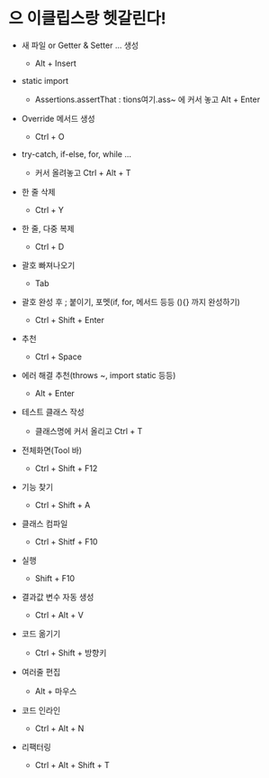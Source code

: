 # 으 이클립스랑 헷갈린다!

- 새 파일 or Getter & Setter ... 생성
   - Alt + Insert

- static import
   - Assertions.assertThat : tions여기.ass~ 에 커서 놓고 Alt + Enter
- Override 메서드 생성  
   - Ctrl + O

- try-catch, if-else, for, while ...
   - 커서 올려놓고 Ctrl + Alt + T

- 한 줄 삭제
   - Ctrl + Y

- 한 줄, 다중 복제
   - Ctrl + D

- 괄호 빠져나오기
   - Tab

- 괄호 완성 후 ; 붙이기, 포멧(if, for, 메서드 등등 (){} 까지 완성하기)
   - Ctrl + Shift + Enter

- 추천
   - Ctrl + Space

- 에러 해결 추천(throws ~, import static 등등)
   - Alt + Enter

- 테스트 클래스 작성
   - 클래스명에 커서 올리고 Ctrl + T
   
- 전체화면(Tool 바)
   - Ctrl + Shift + F12

- 기능 찾기
   - Ctrl + Shift + A  

- 클래스 컴파일
   - Ctrl + Shitf + F10

- 실행
   - Shift + F10 

- 결과값 변수 자동 생성
   - Ctrl + Alt + V

- 코드 옮기기
   - Ctrl + Shift + 방향키 

- 여러줄 편집
   - Alt + 마우스 

- 코드 인라인
   - Ctrl + Alt + N

- 리팩터링
   - Ctrl + Alt + Shift + T

